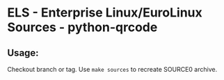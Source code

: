 # ELS - Enterprise Linux/EuroLinux Sources - python-qrcode
 
## Usage:
  Checkout branch or tag. Use `make sources` to recreate  SOURCE0 archive.
